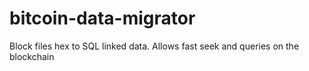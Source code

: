 # bitcoin-data-migrator

Block files hex to SQL linked data. Allows fast seek and queries on the blockchain